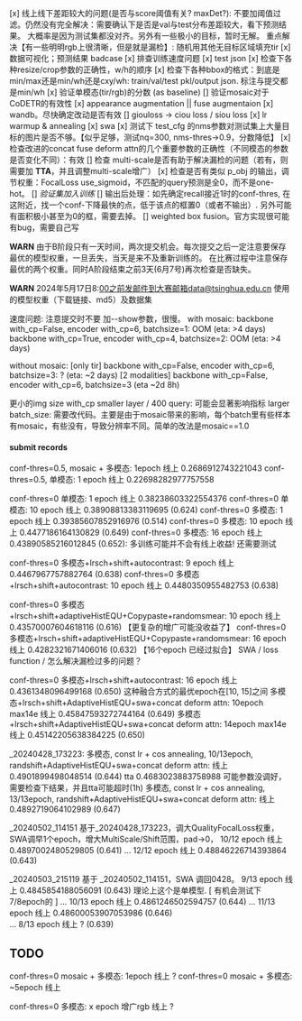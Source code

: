 [x] 线上线下差距较大的问题(是否与score阈值有关? maxDet?): 不要加阈值过滤。仍然没有完全解决：需要确认下是否是val与test分布差距较大，看下预测结果。
    大概率是因为测试集都没对齐。另外有一些极小的目标，暂时无解。
    重点解决【有一些明明rgb上很清晰，但是就是漏检】: 随机用其他无目标区域填充tir
[x] 数据可视化；预测结果 badcase
[x] 排查训练速度问题
[x] test json
[x] 检查下各种resize/crop参数的正确性，w/h的顺序
[x] 检查下各种bbox的格式：到底是min/max还是min/wh还是cxy/wh: train/val/test pkl/output json.
    标注与提交都是min/wh
[x] 验证单模态(tir/rgb)的分数 (as baseline)
[] 验证mosaic对于CoDETR的有效性
[x] appearance augmentation || fuse augmentaion
[x] wandb。尽快确定改动是否有效
[] giouloss -> ciou loss / siou loss
[x] lr warmup & annealing
[x] swa
[x] 测试下 test_cfg 的nms参数对测试集上大量目标的图片是否不够。【似乎足够，测试nq=300, nms-thres->0.9，分数降低】
[x] 检查改进的concat fuse deform attn的几个重要参数的正确性（不同模态的参数是否变化不同）：有效
[] 检查 multi-scale是否有助于解决漏检的问题（若有，则需要加 **TTA**，并且调整multi-scale增广）
[x] 检查是否有类似 p_obj 的输出，调节权重：FocalLoss use_sigmoid，不匹配的query预测是全0，而不是one-hot。
[] *验证集加入训练*
[] 输出后处理：如先确定recall接近1时的conf-thres, 在这附近，找一个conf-下降最快的点，低于该点的框置0（或者不输出）. 另外可能有面积极小甚至为0的框，需要去掉。
[] weighted box fusion。官方实现很可能有bug，需要自己写

**WARN**
由于B阶段只有一天时间，两次提交机会。每次提交之后一定注意要保存最优的模型权重，一旦丢失，当天是来不及重新训练的。
在比赛过程中注意保存最优的两个权重。同时A阶段结束之前3天(6月7号)再次检查是否缺失。

**WARN**
2024年5月17日8:00之前发邮件到大赛邮箱data@tsinghua.edu.cn
使用的模型权重（下载链接、md5）及数据集


速度问题:
注意提交时不要 加--show参数，很慢。
with mosaic:
    backbone with_cp=False, encoder with_cp=6, batchsize=1: OOM (eta: >4 days)
    backbone with_cp=True, encoder with_cp=4,  batchsize=2: OOM (eta: >4 days)

without mosaic:
    [only tir] backbone with_cp=False, encoder with_cp=6, batchsize=3: ? (eta: ~2 days)
    [2 modalities] backbone with_cp=False, encoder with_cp=6, batchsize=3 (eta ~2d 8h)


更小的img size
with_cp
smaller layer / 400 query: 可能会显著影响指标
larger batch_size: 需要改代码。主要是由于mosaic带来的影响，每个batch里有些样本有mosaic，有些没有，导致分辨率不同。简单的改法是mosaic==1.0

#### submit records

conf-thres=0.5, mosaic + 多模态: 1epoch     线上 0.2686912743221043
conf-thres=0.5, 单模态: 1 epoch             线上 0.22698282977757558

conf-thres=0    单模态: 1 epoch             线上 0.38238603322554376
conf-thres=0    单模态: 10 epoch            线上 0.38908813383119695    (0.624)
conf-thres=0    多模态: 1 epoch             线上 0.39385607852916976    (0.514)
conf-thres=0    多模态: 10 epoch            线上 0.4477186164130829     (0.649)
conf-thres=0    多模态: 16 epoch            线上 0.43890585216012845    (0.652): 多训练可能并不会有线上收益! 还需要测试

conf-thres=0    多模态+lrsch+shift+autocontrast: 9 epoch                线上 0.4467967757882764 (0.638)
conf-thres=0    多模态+lrsch+shift+autocontrast: 10 epoch               线上 0.4480350955482753 (0.638)

conf-thres=0    多模态+lrsch+shift+adaptiveHistEQU+Copypaste+randomsmear: 10 epoch               线上 0.43570007604618116  (0.616) 【更复杂的增广可能没收益了】
conf-thres=0    多模态+lrsch+shift+adaptiveHistEQU+Copypaste+randomsmear: 16 epoch               线上 0.4282321671406016   (0.632)  【16个epoch 已经过拟合】
SWA / loss function / 怎么解决漏检过多的问题？

conf-thres=0    多模态+lrsch+shift+autocontrast: 16 epoch               线上 0.4361348096499168 (0.650)  这种融合方式的最优epoch在[10, 15]之间
                多模态+lrsch+shift+AdaptiveHistEQU+swa+concat deform attn: 10epoch max14e  线上 0.45847593272744164 (0.649) 
                多模态+lrsch+shift+AdaptiveHistEQU+swa+concat deform attn: 14epoch max14e  线上 0.45142205638384225 (0.650) 

_20240428_173223:
    多模态, const lr + cos annealing, 10/13epoch, randshift+AdaptiveHistEQU+swa+concat deform attn: 线上 0.4901899498048514 (0.644) tta 0.4683023883758988 可能参数没调好，需要检查下结果，并且tta可能超时(1h)
    多模态, const lr + cos annealing, 13/13epoch, randshift+AdaptiveHistEQU+swa+concat deform attn: 线上 0.4892719064102989 (0.647)

_20240502_114151
    基于_20240428_173223，调大QualityFocalLoss权重，SWA调早1个epoch，增大MultiScale/Shift范围，pad->0， 10/12 epoch 线上 0.4897002480529805 (0.641)
    ... 12/12 epoch 线上 0.48846226714393864 (0.643)

_20240503_215119
    基于 _20240502_114151，SWA 调回0428。 9/13 epoch 线上 0.4845854188056091 (0.643) 理论上这个是单模型. [ 有机会测试下7/8epoch的 ]
    ...  10/13 epoch 线上 0.4861246502594757 (0.644)
    ...  11/13 epoch 线上 0.48600053907053986 (0.646)  
    ... 8/13 epoch 线上 ? (0.639)




## TODO
conf-thres=0    mosaic + 多模态: 1epoch     线上 ?
conf-thres=0    mosaic + 多模态: ~5epoch    线上 

conf-thres=0    多模态: x epoch 增广rgb     线上 ?


